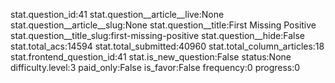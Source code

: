 stat.question_id:41
stat.question__article__live:None
stat.question__article__slug:None
stat.question__title:First Missing Positive
stat.question__title_slug:first-missing-positive
stat.question__hide:False
stat.total_acs:14594
stat.total_submitted:40960
stat.total_column_articles:18
stat.frontend_question_id:41
stat.is_new_question:False
status:None
difficulty.level:3
paid_only:False
is_favor:False
frequency:0
progress:0
